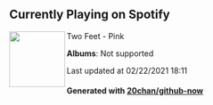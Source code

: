 ## Currently Playing on Spotify

[<img align="left" width="100" src="https://i.scdn.co/image/ab67616d0000b273d11188025d684f93f8cc1260">](https://open.spotify.com/album/3gk5LmXVewb5mo4FWHuZI6)

Two Feet - Pink

**Albums**: Not supported

Last updated at 02/22/2021 18:11

#### Generated with [20chan/github-now](https://github.com/20chan/github-now)


<!--
**20chan/20chan** is a ✨ _special_ ✨ repository because its `README.md` (this file) appears on your GitHub profile.

Here are some ideas to get you started:

- 🔭 I’m currently working on ...
- 🌱 I’m currently learning ...
- 👯 I’m looking to collaborate on ...
- 🤔 I’m looking for help with ...
- 💬 Ask me about ...
- 📫 How to reach me: ...
- 😄 Pronouns: ...
- ⚡ Fun fact: ...
-->
